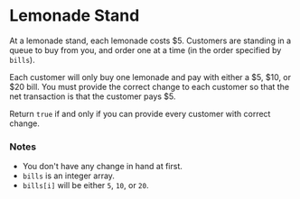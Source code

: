 # Lemonade Stand

At a lemonade stand, each lemonade costs $5. Customers are standing in a queue to buy from you, and order one at a time (in the order specified by `bills`).

Each customer will only buy one lemonade and pay with either a \$5, \$10, or \$20 bill. You must provide the correct change to each customer so that the net transaction is that the customer pays \$5.

Return `true` if and only if you can provide every customer with correct change.

### Notes

- You don't have any change in hand at first.
- `bills` is an integer array.
- `bills[i]` will be either `5`, `10`, or `20`.
